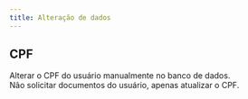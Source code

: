 ```yaml
---
title: Alteração de dados
---
```


## CPF

Alterar o CPF do usuário manualmente no banco de dados.  
Não solicitar documentos do usuário, apenas atualizar o CPF.
